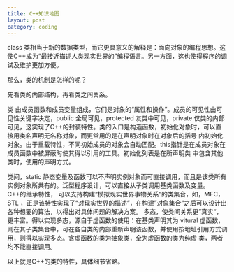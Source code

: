 ```yaml
---
title: C++知识地图
layout: post
category: coding
---
```


class 类相当于新的数据类型，而它更具意义的解释是：面向对象的编程思想。这使C++成为“最接近描述人类现实世界的”编程语言。另一方面，这也使得程序的调试及维护更加方便。

那么，类的机制是怎样的呢？

先看类的内部结构，再看类之间关系。

类 由成员函数和成员变量组成，它们是对象的“属性和操作”。成员的可见性由可见性关键字决定，public 全局可见，protected 友类中可见，private 仅类的内部可见，这实现了C++的封装特性。类的入口是构造函数，初始化对象时，可以直接用类名声明无名称对象，而更常用的是在声明对象时在对象后的括号 内初始化对象。由于重载特性，不同初始成员的对象会自动匹配。this指针是在成员对象在成员函数中被屏蔽时使其得以引用的工具。初始化列表是在所声明类 中包含其他类时，使用的声明方式。

类间，static 静态变量及函数可以不声明实例对象而可直接调用，而且是该类所有实例对象所共有的。泛型程序设计，可以直接从子类调用基类函数及变量。C++的继承特性， 可以支持构建“模拟现实世界事物关系”的类集合，如，MFC，STL ，正是该特性实现了“对现实世界的描述“，在构建”对象集合“之后可以设计出各种想要的算法，以得出对具体问题的解决方案。 多态，使类间关系更”真实“，更丰富。得以实现多态，源自于虚函数的使用：在基类声明其为 vitural 虚函数，则在其子类集合中，可在各自类的内部重新声明该函数，并使用按地址引用方式调用，则得以实现多态。含虚函数的类为抽象类，全为虚函数的类为纯虚 类，两者均不能直接调用。

以上就是C++的类的特性，具体细节省略。

